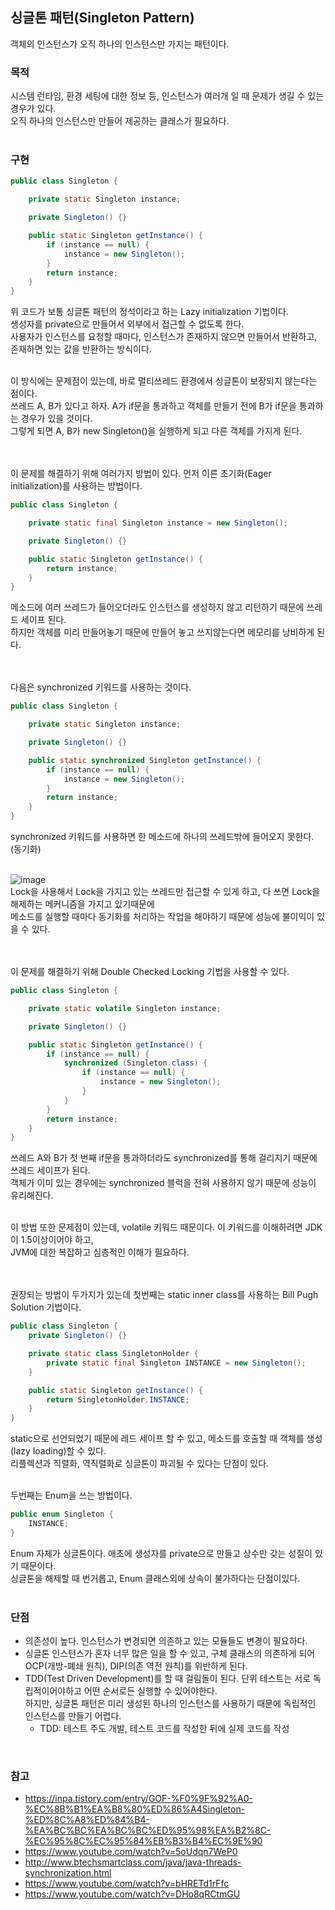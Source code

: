 ## 싱글톤 패턴(Singleton Pattern)
객체의 인스턴스가 오직 하나의 인스턴스만 가지는 패턴이다. 
<br/>

### 목적
시스템 런타임, 환경 세팅에 대한 정보 등, 인스턴스가 여러개 일 때 문제가 생길 수 있는 경우가 있다.  
오직 하나의 인스턴스만 만들어 제공하는 클래스가 필요하다.  
<br/>

### 구현
```java
public class Singleton {

    private static Singleton instance;

    private Singleton() {}

    public static Singleton getInstance() {
        if (instance == null) {
            instance = new Singleton();
        }
        return instance;
    }
}
```
위 코드가 보통 싱글톤 패턴의 정석이라고 하는 Lazy initialization 기법이다.  
생성자를 private으로 만들어서 외부에서 접근할 수 없도록 한다.  
사용자가 인스턴스를 요청할 때마다, 인스턴스가 존재하지 않으면 만들어서 반환하고, 존재하면 있는 값을 반환하는 방식이다.  
<br/>

이 방식에는 문제점이 있는데, 바로 멀티쓰레드 환경에서 싱글톤이 보장되지 않는다는 점이다.  
쓰레드 A, B가 있다고 하자. A가 if문을 통과하고 객체를 만들기 전에 B가 if문을 통과하는 경우가 있을 것이다.  
그렇게 되면 A, B가 new Singleton()을 실행하게 되고 다른 객체를 가지게 된다.  
<br/><br/>

이 문제를 해결하기 위해 여러가지 방법이 있다. 먼저 이른 초기화(Eager initialization)를 사용하는 방법이다.  
```java
public class Singleton {

    private static final Singleton instance = new Singleton();

    private Singleton() {}

    public static Singleton getInstance() {
        return instance;
    }
}
```
메소드에 여러 쓰레드가 들어오더라도 인스턴스를 생성하지 않고 리턴하기 때문에 쓰레드 세이프 된다.  
하지만 객체를 미리 만들어놓기 때문에 만들어 놓고 쓰지않는다면 메모리를 낭비하게 된다.  
<br/><br/>

다음은 synchronized 키워드를 사용하는 것이다.  
```java
public class Singleton {

    private static Singleton instance;

    private Singleton() {}

    public static synchronized Singleton getInstance() {
        if (instance == null) {
            instance = new Singleton();
        }
        return instance;
    }
}
```
synchronized 키워드를 사용하면 한 메소드에 하나의 쓰레드밖에 들어오지 못한다. (동기화)  
<br/>

![image](https://github.com/hong-gp/study/assets/127091213/723fa087-21c0-442c-96f2-1f09a43b1195)  
Lock을 사용해서 Lock을 가지고 있는 쓰레드만 접근할 수 있게 하고, 다 쓰면 Lock을 해제하는 메커니즘을 가지고 있기때문에  
메소드를 실행할 때마다 동기화를 처리하는 작업을 해야하기 때문에 성능에 불이익이 있을 수 있다.  
<br/>
<br/>

이 문제를 해결하기 위해 Double Checked Locking 기법을 사용할 수 있다.
```java
public class Singleton {

    private static volatile Singleton instance;

    private Singleton() {}

    public static Singleton getInstance() {
        if (instance == null) {
            synchronized (Singleton.class) {
                if (instance == null) {
                    instance = new Singleton();
                }
            }
        }
        return instance;
    }
}
```
쓰레드 A와 B가 첫 번째 if문을 통과하더라도 synchronized를 통해 걸리지기 때문에 쓰레드 세이프가 된다.  
객체가 이미 있는 경우에는 synchronized 블럭을 전혀 사용하지 않기 때문에 성능이 유리해진다.  
<br/>

이 방법 또한 문제점이 있는데, volatile 키워드 때문이다. 이 키워드를 이해하려면 JDK이 1.5이상이어야 하고,  
JVM에 대한 복잡하고 심층적인 이해가 필요하다.  
<br/><br/>

권장되는 방법이 두가지가 있는데 첫번째는 static inner class를 사용하는 Bill Pugh Solution 기법이다.
```java
public class Singleton {
    private Singleton() {}

    private static class SingletonHolder {
        private static final Singleton INSTANCE = new Singleton();
    }

    public static Singleton getInstance() {
        return SingletonHolder.INSTANCE;
    }
}
```
static으로 선언되었기 때문에 레드 세이프 할 수 있고, 메소드를 호출할 때 객체를 생성(lazy loading)할 수 있다.  
리플렉션과 직렬화, 역직렬화로 싱글톤이 파괴될 수 있다는 단점이 있다.  
<br/>

두번째는 Enum을 쓰는 방법이다.
```java
public enum Singleton {
    INSTANCE;
}
```
Enum 자체가 싱글톤이다. 애초에 생성자를 private으로 만들고 상수만 갖는 성질이 있기 때문이다.  
싱글톤을 해제할 때 번거롭고, Enum 클래스외에 상속이 불가하다는 단점이있다.
<br/>
<br/>

### 단점
- 의존성이 높다. 인스턴스가 변경되면 의존하고 있는 모듈들도 변경이 필요하다.   
- 싱글톤 인스턴스가 혼자 너무 많은 일을 할 수 있고, 구체 클래스의 의존하게 되어 OCP(개방-폐쇄 원칙), DIP(의존 역전 원칙)를 위반하게 된다.  
- TDD(Test Driven Development)를 할 때 걸림돌이 된다. 단위 테스트는 서로 독립적이어야하고 어떤 순서로든 실행할 수 있어야한다.  
하지만, 싱글톤 패턴은 미리 생성된 하나의 인스턴스를 사용하기 때문에 독립적인 인스턴스를 만들기 어렵다.  
  - TDD: 테스트 주도 개발, 테스트 코드를 작성한 뒤에 실제 코드를 작성
<br/>

### 참고
- https://inpa.tistory.com/entry/GOF-%F0%9F%92%A0-%EC%8B%B1%EA%B8%80%ED%86%A4Singleton-%ED%8C%A8%ED%84%B4-%EA%BC%BC%EA%BC%BC%ED%95%98%EA%B2%8C-%EC%95%8C%EC%95%84%EB%B3%B4%EC%9E%90
- https://www.youtube.com/watch?v=5oUdqn7WeP0
- http://www.btechsmartclass.com/java/java-threads-synchronization.html
- https://www.youtube.com/watch?v=bHRETd1rFfc
- https://www.youtube.com/watch?v=DHo8qRCtmGU
